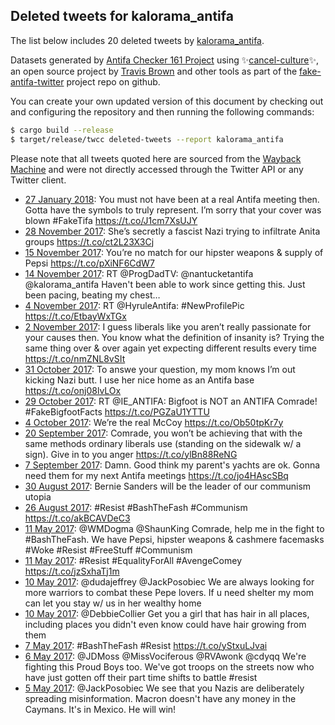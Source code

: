 ## Deleted tweets for kalorama_antifa

The list below includes 20 deleted tweets by
[kalorama_antifa](https://twitter.com/kalorama_antifa).



Datasets generated by [Antifa Checker 161 Project](https://twitter.com/antifacheck161) using ✨[cancel-culture](https://github.com/travisbrown/cancel-culture)✨, an open source project by 
[Travis Brown](https://twitter.com/travisbrown) and other tools as part of the 
[fake-antifa-twitter](https://github.com/antifacheck161/fake-antifa-twitter) project repo on github.

You can create your own updated version of this document by checking out and configuring the
repository and then running the following commands:

```bash
$ cargo build --release
$ target/release/twcc deleted-tweets --report kalorama_antifa
```

Please note that all tweets quoted here are sourced from the
[Wayback Machine](https://web.archive.org) and were not directly accessed through the Twitter API or
any Twitter client.

* [27 January 2018](https://web.archive.org/web/20180127044856/https://twitter.com/kalorama_antifa/status/957113169901686784): You must not have been at a real Antifa meeting then. Gotta have the symbols to truly represent. I’m sorry that your cover was blown #FakeTifa https://t.co/J1cm7XsUJY <!--957113169901686784-->
* [28 November 2017](https://web.archive.org/web/20171128211612/https://twitter.com/kalorama_antifa/status/935618351728128000): She’s secretly a fascist Nazi trying to infiltrate Anita groups https://t.co/ct2L23X3Cj <!--935618351728128000-->
* [15 November 2017](https://web.archive.org/web/20171115165011/https://twitter.com/kalorama_antifa/status/930840364226883585): You’re no match for our hipster weapons &amp; supply of Pepsi https://t.co/pXiNF6CdW7 <!--930840364226883585-->
* [14 November 2017](https://web.archive.org/web/20171114195743/https://twitter.com/kalorama_antifa/status/930525170636378112): RT @ProgDadTV: @nantucketantifa @kalorama_antifa Haven't been able to work since getting this. Just been pacing, beating my chest…  <!--930525170636378112-->
* [ 4 November 2017](https://web.archive.org/web/20171104035710/https://twitter.com/kalorama_antifa/status/926659561691533313): RT @HyruleAntifa: #NewProfilePic https://t.co/EtbayWxTGx <!--926659561691533313-->
* [ 2 November 2017](https://web.archive.org/web/20171102062411/https://twitter.com/kalorama_antifa/status/925971783899021319): I guess liberals like you aren’t really passionate for your causes then. You know what the definition of insanity is? Trying the same thing over &amp; over again yet expecting different results every time https://t.co/nmZNL8vSIt <!--925971783899021319-->
* [31 October 2017](https://web.archive.org/web/20171031041315/https://twitter.com/kalorama_antifa/status/925214057715691520): To answe your question, my mom knows I’m out kicking Nazi butt. I use her nice home as an Antifa base https://t.co/onj08lvLOx <!--925214057715691520-->
* [29 October 2017](https://web.archive.org/web/20171029191630/https://twitter.com/kalorama_antifa/status/924716592272994304): RT @IE_ANTIFA: Bigfoot is NOT an ANTIFA Comrade!  #FakeBigfootFacts https://t.co/PGZaU1YTTU <!--924716592272994304-->
* [ 4 October 2017](https://web.archive.org/web/20171004034445/https://twitter.com/kalorama_antifa/status/915422413084594176): We’re the real McCoy https://t.co/Ob50tpKr7y <!--915422413084594176-->
* [20 September 2017](https://web.archive.org/web/20170920174634/https://twitter.com/kalorama_antifa/status/910560833079570441): Comrade, you won’t be achieving that with the same methods ordinary liberals use (standing on the sidewalk w/ a sign). Give in to you anger https://t.co/ylBn88ReNG <!--910560833079570441-->
* [ 7 September 2017](https://web.archive.org/web/20170907134523/https://twitter.com/kalorama_antifa/status/905789095053582336): Damn. Good think my parent's yachts are ok. Gonna need them for my next Antifa meetings https://t.co/jo4HAscSBq <!--905789095053582336-->
* [30 August 2017](https://web.archive.org/web/20170830141004/https://twitter.com/kalorama_antifa/status/902896203867795456): Bernie Sanders will be the leader of our communism utopia <!--902896203867795456-->
* [26 August 2017](https://web.archive.org/web/20170826212135/https://twitter.com/kalorama_antifa/status/901555247142895616): #Resist #BashTheFash #Communism https://t.co/akBCAVDeC3 <!--901555247142895616-->
* [11 May 2017](https://web.archive.org/web/20170511181939/https://twitter.com/kalorama_antifa/status/862733960501239808): @WMDogma @ShaunKing Comrade, help me in the fight to #BashTheFash. We have Pepsi, hipster weapons &amp; cashmere facemasks #Woke #Resist #FreeStuff #Communism <!--862733960501239808-->
* [11 May 2017](https://web.archive.org/web/20170511131246/https://twitter.com/kalorama_antifa/status/862656730790076416): #Resist #EqualityForAll #AvengeComey https://t.co/jzSxhaTj1m <!--862656730790076416-->
* [10 May 2017](https://web.archive.org/web/20170510182306/https://twitter.com/kalorama_antifa/status/862372440848171017): @dudajeffrey @JackPosobiec We are always looking for more warriors to combat these Pepe lovers. If u need shelter my mom can let you stay w/ us in her wealthy home <!--862372440848171017-->
* [10 May 2017](https://web.archive.org/web/20170510173337/https://twitter.com/kalorama_antifa/status/862359987951206404): @DebbieCollier Get you a girl that has hair in all places, including places you didn't even know could have hair growing from them <!--862359987951206404-->
* [ 7 May 2017](https://web.archive.org/web/20170507041852/https://twitter.com/kalorama_antifa/status/861072818972364800): #BashTheFash #Resist https://t.co/yStxuLJvai <!--861072818972364800-->
* [ 6 May 2017](https://web.archive.org/web/20170506185650/https://twitter.com/kalorama_antifa/status/860931378673836035): @JDMoss @MissVociferous @RVAwonk @cdyqq We're fighting this Proud Boys too. We've got troops on the streets now who have just gotten off their part time shifts to battle #resist <!--860931378673836035-->
* [ 5 May 2017](https://web.archive.org/web/20170505151809/https://twitter.com/kalorama_antifa/status/860513957353848832): @JackPosobiec We see that you Nazis are deliberately spreading misinformation. Macron doesn't have any money in the Caymans. It's in Mexico. He will win! <!--860513957353848832-->
